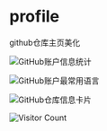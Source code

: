# profile
github仓库主页美化

![GitHub账户信息统计](https://github-stats.ubrong.com/api?username=zydxyx&amp;show_icons=true&amp;theme=cobalt)

![GitHub账户最常用语言](https://github-stats.ubrong.com/api/top-langs/?username=zydxyx&theme=tokyonight)

![GitHub仓库信息卡片](https://github-stats.ubrong.com/api/pin/?username=zydxyx&repo=profile&amp;theme=dark)

![Visitor Count](https://profile-counter.glitch.me/zydxyxg99999000/count.svg)
